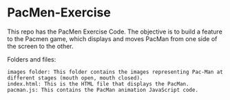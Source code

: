 # PacMen-Exercise

This repo has the PacMen Exercise Code. The objective is to build a feature to the Pacmen game, which displays and moves PacMan from one side of the screen to the other. 

Folders and files:

    images folder: This folder contains the images representing Pac-Man at different stages (mouth open, mouth closed).
    index.html: This is the HTML file that displays the PacMan.
    pacman.js: This contains the PacMan animation JavaScript code.
